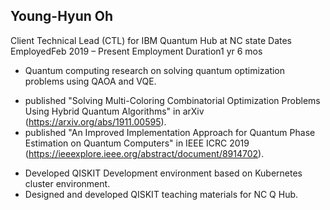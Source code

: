 ## Young-Hyun Oh

Client Technical Lead (CTL) for IBM Quantum Hub at NC state
Dates EmployedFeb 2019 – Present
Employment Duration1 yr 6 mos
* Quantum computing research on solving quantum optimization problems using QAOA and VQE.
- published "Solving Multi-Coloring Combinatorial Optimization Problems Using Hybrid Quantum Algorithms" in arXiv (https://arxiv.org/abs/1911.00595).
- published "An Improved Implementation Approach for Quantum Phase Estimation on Quantum Computers" in IEEE ICRC 2019 (https://ieeexplore.ieee.org/abstract/document/8914702).
* Developed QISKIT Development environment based on Kubernetes cluster environment.
* Designed and developed QISKIT teaching materials for NC Q Hub.

